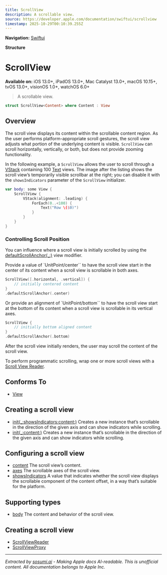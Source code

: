 ```yaml
---
title: ScrollView
description: A scrollable view.
source: https://developer.apple.com/documentation/swiftui/scrollview
timestamp: 2025-10-29T00:10:39.255Z
---
```


**Navigation:** [Swiftui](/documentation/swiftui)

**Structure**

# ScrollView

**Available on:** iOS 13.0+, iPadOS 13.0+, Mac Catalyst 13.0+, macOS 10.15+, tvOS 13.0+, visionOS 1.0+, watchOS 6.0+

> A scrollable view.

```swift
struct ScrollView<Content> where Content : View
```

## Overview

The scroll view displays its content within the scrollable content region. As the user performs platform-appropriate scroll gestures, the scroll view adjusts what portion of the underlying content is visible. `ScrollView` can scroll horizontally, vertically, or both, but does not provide zooming functionality.

In the following example, a `ScrollView` allows the user to scroll through a [VStack](/documentation/swiftui/vstack) containing 100 [Text](/documentation/swiftui/text) views. The image after the listing shows the scroll view’s temporarily visible scrollbar at the right; you can disable it with the `showsIndicators` parameter of the `ScrollView` initializer.

```swift
var body: some View {
    ScrollView {
        VStack(alignment: .leading) {
            ForEach(0..<100) {
                Text("Row \($0)")
            }
        }
    }
}
```



### Controlling Scroll Position

You can influence where a scroll view is initially scrolled by using the [defaultScrollAnchor(_:)](/documentation/swiftui/view/defaultscrollanchor(_:)) view modifier.

Provide a value of `UnitPoint/center`` to have the scroll view start in the center of its content when a scroll view is scrollable in both axes.

```swift
ScrollView([.horizontal, .vertical]) {
    // initially centered content
}
.defaultScrollAnchor(.center)
```

Or provide an alignment of `UnitPoint/bottom`` to have the scroll view start at the bottom of its content when a scroll view is scrollable in its vertical axes.

```swift
ScrollView {
    // initially bottom aligned content
}
.defaultScrollAnchor(.bottom)
```

After the scroll view initially renders, the user may scroll the content of the scroll view.

To perform programmatic scrolling, wrap one or more scroll views with a [Scroll View Reader](/documentation/swiftui/scrollviewreader).

## Conforms To

- [View](/documentation/swiftui/view)

## Creating a scroll view

- [init(_:showsIndicators:content:)](/documentation/swiftui/scrollview/init(_:showsindicators:content:)) Creates a new instance that’s scrollable in the direction of the given axis and can show indicators while scrolling.
- [init(_:content:)](/documentation/swiftui/scrollview/init(_:content:)) Creates a new instance that’s scrollable in the direction of the given axis and can show indicators while scrolling.

## Configuring a scroll view

- [content](/documentation/swiftui/scrollview/content) The scroll view’s content.
- [axes](/documentation/swiftui/scrollview/axes) The scrollable axes of the scroll view.
- [showsIndicators](/documentation/swiftui/scrollview/showsindicators) A value that indicates whether the scroll view displays the scrollable component of the content offset, in a way that’s suitable for the platform.

## Supporting types

- [body](/documentation/swiftui/scrollview/body) The content and behavior of the scroll view.

## Creating a scroll view

- [ScrollViewReader](/documentation/swiftui/scrollviewreader)
- [ScrollViewProxy](/documentation/swiftui/scrollviewproxy)

---

*Extracted by [sosumi.ai](https://sosumi.ai) - Making Apple docs AI-readable.*
*This is unofficial content. All documentation belongs to Apple Inc.*
